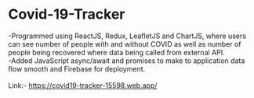 # Covid-19-Tracker
-Programmed using ReactJS, Redux, LeafletJS and ChartJS, where users can see number of people with and without COVID as well as number of people being recovered where data being called from external API.
<br />
-Added JavaScript async/await and promises to make to application data flow smooth and Firebase for deployment.
<br />
<br />
Link:- https://covid19-tracker-15598.web.app/
